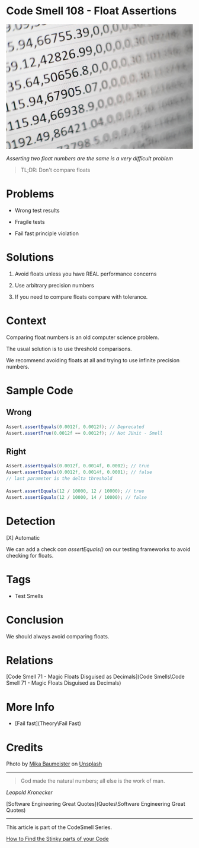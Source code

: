# Code Smell 108 - Float Assertions

![Code Smell 108 - Float Assertions](mika-baumeister-Wpnoqo2plFA-unsplash.jpg)

*Asserting two float numbers are the same is a very difficult problem*

> TL;DR: Don't compare floats

# Problems

- Wrong test results

- Fragile tests

- Fail fast principle violation

# Solutions

1. Avoid floats unless you have REAL performance concerns

2. Use arbitrary precision numbers

3. If you need to compare floats compare with tolerance.

# Context

Comparing float numbers is an old computer science problem.

The usual solution is to use threshold comparisons.

We recommend avoiding floats at all and trying to use infinite precision numbers.

# Sample Code

## Wrong

[Gist Url]: # (https://gist.github.com/mcsee/2fc79af85305eaada328fd324cb38c0d)
```java
Assert.assertEquals(0.0012f, 0.0012f); // Deprecated
Assert.assertTrue(0.0012f == 0.0012f); // Not JUnit - Smell
```

## Right

[Gist Url]: # (https://gist.github.com/mcsee/570958fcfb8e52379b7ddde2389ad6f8)
```java
Assert.assertEquals(0.0012f, 0.0014f, 0.0002); // true
Assert.assertEquals(0.0012f, 0.0014f, 0.0001); // false
// last parameter is the delta threshold

Assert.assertEquals(12 / 10000, 12 / 10000); // true
Assert.assertEquals(12 / 10000, 14 / 10000); // false
```

# Detection

[X] Automatic 

We can add a check con *assertEquals()* on our testing frameworks to avoid checking for floats.

# Tags

- Test Smells

# Conclusion

We should always avoid comparing floats.

# Relations

[Code Smell 71 - Magic Floats Disguised as Decimals](Code Smells\Code Smell 71 - Magic Floats Disguised as Decimals)

# More Info

- [Fail fast](Theory\Fail Fast)

# Credits

Photo by [Mika Baumeister](https://unsplash.com/@mbaumi) on [Unsplash](https://unsplash.com/s/photos/numbers)
  
* * *

> God made the natural numbers; all else is the work of man. 

_Leopold Kronecker_
 
[Software Engineering Great Quotes](Quotes\Software Engineering Great Quotes)

* * *

This article is part of the CodeSmell Series.

[How to Find the Stinky parts of your Code]()